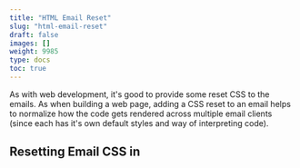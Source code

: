 ```yaml
---
title: "HTML Email Reset"
slug: "html-email-reset"
draft: false
images: []
weight: 9985
type: docs
toc: true
---
```


As with web development, it's good to provide some reset CSS to the emails. As when building a web page, adding a CSS reset to an email helps to normalize how the code gets rendered across multiple email clients (since each has it's own default styles and way of interpreting code).

## Resetting Email CSS in <style> Tag
CSS resets for email are either **general resets** or **client-specific resets**. General resets give all email clients and browsers a common base to work on. Client-specific resets target some of the quirks inherent in select email clients.

A CSS reset like the one below can be placed in an email's `<style>` tag and _does not_ have to be inlined.

    <!DOCTYPE html>
    <html lang="en">
        <head>
        <meta charset="UTF-8">
            <title>Hello!</title>

            <style>
                /* Remove spaces around the email design added by some email clients. */
                html,
                body {
                    margin: 0 auto !important;
                    padding: 0 !important;
                    height: 100% !important;
                    width: 100% !important;
                }
                
                /* Stops email clients resizing small text. */
                * {
                    -ms-text-size-adjust: 100%;
                    -webkit-text-size-adjust: 100%;
                }
                
                /* What is does: Centers email on Android 4.4 */
                div[style*="margin: 16px 0"] {
                    margin:0 !important;
                }
                
                /* Stops Outlook from adding extra spacing to tables. */
                table,
                td {
                    mso-table-lspace: 0pt !important;
                    mso-table-rspace: 0pt !important;
                }
                        
                /* Fixes webkit padding issue. Fix for Yahoo mail table alignment bug. Applies table-layout to the first 2 tables then removes for anything nested deeper. */
                table {
                    border-spacing: 0 !important;
                    border-collapse: collapse !important;
                    table-layout: fixed !important;
                    margin: 0 auto !important;
                }
                table table table {
                    table-layout: auto; 
                }
                
                /* Uses a better rendering method when resizing images in IE. */
                img {
                    -ms-interpolation-mode:bicubic;
                }
                
                /* A work-around for iOS meddling in triggered links. */
                .mobile-link--footer a,
                a[x-apple-data-detectors] {
                    color:inherit !important;
                    text-decoration: underline !important;
                }

            </style>

        </head>
        <body>
            <!-- Email Content -->
        </body>
    </html>



